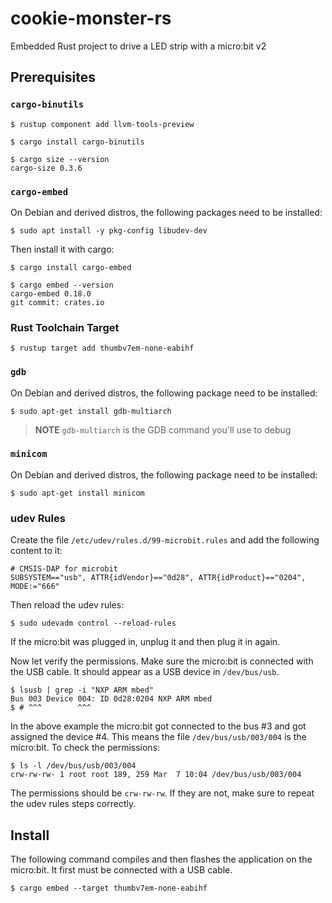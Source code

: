 # cookie-monster-rs
Embedded Rust project to drive a LED strip with a micro:bit v2

## Prerequisites

### `cargo-binutils`

```console
$ rustup component add llvm-tools-preview

$ cargo install cargo-binutils

$ cargo size --version
cargo-size 0.3.6
```

### `cargo-embed`

On Debian and derived distros, the following packages need to be installed:

```console
$ sudo apt install -y pkg-config libudev-dev
```

Then install it with cargo:

```console
$ cargo install cargo-embed

$ cargo embed --version
cargo-embed 0.18.0
git commit: crates.io
```

### Rust Toolchain Target

```console
$ rustup target add thumbv7em-none-eabihf
```

### `gdb`

On Debian and derived distros, the following package need to be installed:

```console
$ sudo apt-get install gdb-multiarch
```

> **NOTE** `gdb-multiarch` is the GDB command you'll use to debug

### `minicom`

On Debian and derived distros, the following package need to be installed:

```console
$ sudo apt-get install minicom
```

### udev Rules

Create the file `/etc/udev/rules.d/99-microbit.rules` and add the following content to it:

```console
# CMSIS-DAP for microbit
SUBSYSTEM=="usb", ATTR{idVendor}=="0d28", ATTR{idProduct}=="0204", MODE:="666"
```

Then reload the udev rules:

```console
$ sudo udevadm control --reload-rules
```

If the micro:bit was plugged in, unplug it and then plug it in again.

Now let verify the permissions. Make sure the micro:bit is connected with the USB cable. It should appear as a USB
device in `/dev/bus/usb`.

```console
$ lsusb | grep -i "NXP ARM mbed"
Bus 003 Device 004: ID 0d28:0204 NXP ARM mbed
$ # ^^^        ^^^
```

In the above example the micro:bit got connected to the bus #3 and got assigned the device #4. This means the file
`/dev/bus/usb/003/004` is the micro:bit. To check the permissions:

```console
$ ls -l /dev/bus/usb/003/004
crw-rw-rw- 1 root root 189, 259 Mar  7 10:04 /dev/bus/usb/003/004
```

The permissions should be `crw-rw-rw`. If they are not, make sure to repeat the udev rules steps correctly.

## Install

The following command compiles and then flashes the application on the micro:bit. It first must be connected with a USB
cable.

```console
$ cargo embed --target thumbv7em-none-eabihf
```